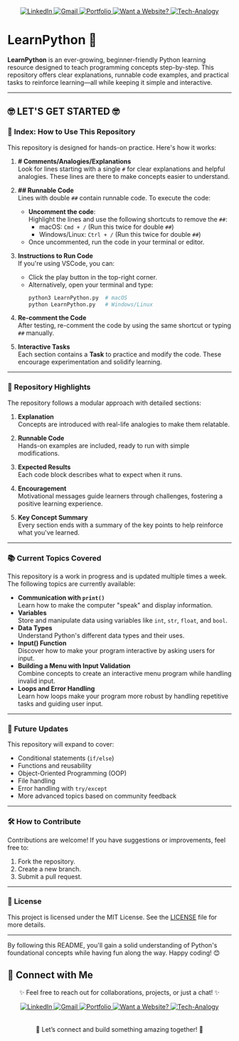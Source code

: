 <div align="center">

  <a href="https://www.linkedin.com/in/walidwillwhite/" target="_blank">
    <img src="https://img.shields.io/badge/LinkedIn-0077B5?style=for-the-badge&logo=linkedin&logoColor=white" alt="LinkedIn">
  </a>
  <a href="mailto:walidwillwhite@gmail.com" target="_blank">
    <img src="https://img.shields.io/badge/Gmail-D14836?style=for-the-badge&logo=gmail&logoColor=white" alt="Gmail">
  </a>
  <a href="https://wgwhitecoding.github.io/portfolio/" target="_blank">
    <img src="https://img.shields.io/badge/Portfolio-00C7B7?style=for-the-badge&logo=netlify&logoColor=white" alt="Portfolio">
  </a>
  <a href="https://wgwhitecoding.github.io/CoolSites/" target="_blank">
    <img src="https://img.shields.io/badge/Want%20a%20Website%3F-00A676?style=for-the-badge&logo=firefox&logoColor=white" alt="Want a Website?">
  </a>
  <a href="https://www.linkedin.com/company/techa-nalogy/?viewAsMember=true" target="_blank">
    <img src="https://img.shields.io/badge/Tech--Analogy-FFD700?style=for-the-badge&logo=bulb&logoColor=white" alt="Tech-Analogy">
  </a>
</div>


# LearnPython 🐍

**LearnPython** is an ever-growing, beginner-friendly Python learning resource designed to teach programming concepts step-by-step. This repository offers clear explanations, runnable code examples, and practical tasks to reinforce learning—all while keeping it simple and interactive.

---

## 🤓 LET'S GET STARTED 🤓

### 🔖 **Index: How to Use This Repository**
This repository is designed for hands-on practice. Here's how it works:

1. **# Comments/Analogies/Explanations**  
   Look for lines starting with a single `#` for clear explanations and helpful analogies. These lines are there to make concepts easier to understand.

2. **## Runnable Code**  
   Lines with double `##` contain runnable code. To execute the code:  
   - **Uncomment the code**:  
     Highlight the lines and use the following shortcuts to remove the `##`:  
       - macOS: `Cmd + /` (Run this twice for double `##`)  
       - Windows/Linux: `Ctrl + /` (Run this twice for double `##`)  
   - Once uncommented, run the code in your terminal or editor.

3. **Instructions to Run Code**  
   If you're using VSCode, you can:  
   - Click the play button in the top-right corner.  
   - Alternatively, open your terminal and type:  
     ```bash
     python3 LearnPython.py  # macOS
     python LearnPython.py   # Windows/Linux
     ```

4. **Re-comment the Code**  
   After testing, re-comment the code by using the same shortcut or typing `##` manually.

5. **Interactive Tasks**  
   Each section contains a **Task** to practice and modify the code. These encourage experimentation and solidify learning.

---

### 🧩 **Repository Highlights**

The repository follows a modular approach with detailed sections:

1. **Explanation**  
   Concepts are introduced with real-life analogies to make them relatable.  

2. **Runnable Code**  
   Hands-on examples are included, ready to run with simple modifications.  

3. **Expected Results**  
   Each code block describes what to expect when it runs.  

4. **Encouragement**  
   Motivational messages guide learners through challenges, fostering a positive learning experience.

5. **Key Concept Summary**  
   Every section ends with a summary of the key points to help reinforce what you've learned.

---

### 📚 **Current Topics Covered**

This repository is a work in progress and is updated multiple times a week. The following topics are currently available:

- **Communication with `print()`**  
  Learn how to make the computer "speak" and display information.  
- **Variables**  
  Store and manipulate data using variables like `int`, `str`, `float`, and `bool`.  
- **Data Types**  
  Understand Python's different data types and their uses.  
- **Input() Function**  
  Discover how to make your program interactive by asking users for input.  
- **Building a Menu with Input Validation**  
  Combine concepts to create an interactive menu program while handling invalid input.  
- **Loops and Error Handling**  
  Learn how loops make your program more robust by handling repetitive tasks and guiding user input.

---

### 🚀 **Future Updates**

This repository will expand to cover:

- Conditional statements (`if/else`)  
- Functions and reusability  
- Object-Oriented Programming (OOP)  
- File handling  
- Error handling with `try/except`  
- More advanced topics based on community feedback

---

### 🛠 **How to Contribute**

Contributions are welcome! If you have suggestions or improvements, feel free to:

1. Fork the repository.  
2. Create a new branch.  
3. Submit a pull request.

---

### 📄 **License**

This project is licensed under the MIT License. See the [LICENSE](LICENSE) file for more details.

---

By following this README, you'll gain a solid understanding of Python's foundational concepts while having fun along the way. Happy coding! 😊

## 🤝 Connect with Me

<div align="center">
 <p>✨ Feel free to reach out for collaborations, projects, or just a chat! ✨</p>
 
  
  <a href="https://www.linkedin.com/in/walidwillwhite/" target="_blank">
    <img src="https://img.shields.io/badge/LinkedIn-0077B5?style=for-the-badge&logo=linkedin&logoColor=white" alt="LinkedIn">
  </a>
  <a href="mailto:walidwillwhite@gmail.com" target="_blank">
    <img src="https://img.shields.io/badge/Gmail-D14836?style=for-the-badge&logo=gmail&logoColor=white" alt="Gmail">
  </a>
  <a href="https://wgwhitecoding.github.io/portfolio/" target="_blank">
    <img src="https://img.shields.io/badge/Portfolio-00C7B7?style=for-the-badge&logo=netlify&logoColor=white" alt="Portfolio">
  </a>
  <a href="https://wgwhitecoding.github.io/CoolSites/" target="_blank">
    <img src="https://img.shields.io/badge/Want%20a%20Website%3F-00A676?style=for-the-badge&logo=firefox&logoColor=white" alt="Want a Website?">
  </a>
  <a href="https://www.linkedin.com/company/techa-nalogy/?viewAsMember=true" target="_blank">
    <img src="https://img.shields.io/badge/Tech--Analogy-FFD700?style=for-the-badge&logo=bulb&logoColor=white" alt="Tech-Analogy">
  </a>
</div>
<br><br>
<div align="center">
🚀 Let’s connect and build something amazing together! 🚀
</div>


